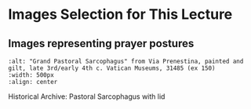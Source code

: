 # Images Selection for This Lecture


## Images representing prayer postures

```{image} images/VaticanMuseums_148.jpg
:alt: "Grand Pastoral Sarcophagus" from Via Prenestina, painted and gilt, late 3rd/early 4th c. Vatican Museums, 31485 (ex 150)
:width: 500px
:align: center
```

Historical Archive: Pastoral Sarcophagus with lid

